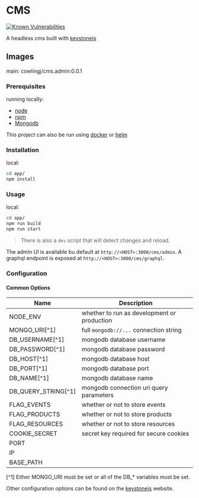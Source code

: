 # CMS

[![Known Vulnerabilities](https://snyk.io/test/github/cowlingj/nuxt-ecommerce/badge.svg?targetFile=/cms/main/package.json)](https://snyk.io/test/github/cowlingj/nuxt-ecommerce)

A headless cms built with [keystonejs](https://keystonejs.com)

## Images

main: cowlingj/cms.admin:0.0.1

### Prerequisites

running locally:
- [node](https://nodejs.org)
- [npm](https://www.npmjs.com/)
- [Mongodb](https://www.mongodb.com/)

This project can also be run using [docker](https://www.docker.com) or [helm](https://helm.sh)

### Installation

local:
```sh
cd app/
npm install
```

### Usage

local:
```sh
cd app/
npm run build
npm run start
```

> There is also a `dev` script that will detect changes and reload.

The admin UI is available bu default at `http://<HOST>:3000/cms/admin`.
A graphql endpoint is exposed at `http://<HOST>:3000/cms/graphql`.

### Configuration

#### Common Options

| Name | Description |
|---|---|
| NODE_ENV | whether to run as development or production  |
| MONGO_URI[^1] | full `mongodb://...` connection string |
| DB_USERNAME[^1] | mongodb database username |
| DB_PASSWORD[^1] | mongodb database password |
| DB_HOST[^1] | mongodb database host |
| DB_PORT[^1] | mongodb database port |
| DB_NAME[^1] | mongodb database name|
| DB_QUERY_STRING[^1] | mongodb connection uri query parameters |
| FLAG_EVENTS | whether or not to store events |
| FLAG_PRODUCTS | whether or not to store products |
| FLAG_RESOURCES | whether or not to store resources |
| COOKIE_SECRET | secret key required for secure cookies |
| PORT | |
| IP | |
| BASE_PATH | |

[^1] Either MONGO_URI must be set or all of the DB_* variables must be set.

Other configuration options can be found on the [keystonejs](https://keystonejs.com/documentation/configuration) website.